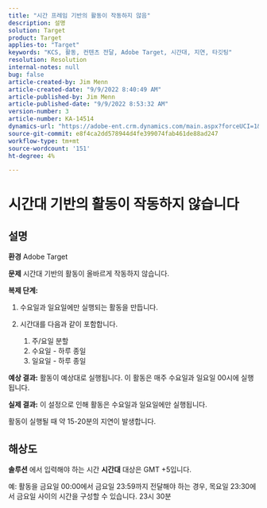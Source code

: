 ```yaml
---
title: "시간 프레임 기반의 활동이 작동하지 않음"
description: 설명
solution: Target
product: Target
applies-to: "Target"
keywords: "KCS, 활동, 컨텐츠 전달, Adobe Target, 시간대, 지연, 타깃팅"
resolution: Resolution
internal-notes: null
bug: false
article-created-by: Jim Menn
article-created-date: "9/9/2022 8:40:49 AM"
article-published-by: Jim Menn
article-published-date: "9/9/2022 8:53:32 AM"
version-number: 3
article-number: KA-14514
dynamics-url: "https://adobe-ent.crm.dynamics.com/main.aspx?forceUCI=1&pagetype=entityrecord&etn=knowledgearticle&id=18e1a81a-1b30-ed11-9db1-0022480866ad"
source-git-commit: e8f4ca2dd578944d4fe399074fab461de88ad247
workflow-type: tm+mt
source-wordcount: '151'
ht-degree: 4%

---
```


# 시간대 기반의 활동이 작동하지 않습니다

## 설명


<b>환경</b>
Adobe Target

<b>문제</b>
시간대 기반의 활동이 올바르게 작동하지 않습니다.

<b>복제 단계:</b>

1. 수요일과 일요일에만 실행되는 활동을 만듭니다.
2. 시간대를 다음과 같이 포함합니다.

   1. 주/요일 분할
   2. 수요일 - 하루 종일
   3. 일요일 - 하루 종일




<b>예상 결과:</b>
활동이 예상대로 실행됩니다. 이 활동은 매주 수요일과 일요일 00시에 실행됩니다.

<b>실제 결과:</b>
이 설정으로 인해 활동은 수요일과 일요일에만 실행됩니다.

활동이 실행될 때 약 15-20분의 지연이 발생합니다.


## 해상도


<b>솔루션</b>
에서 입력해야 하는 시간 <b>시간대</b> 대상은 GMT +5입니다.

예: 활동을 금요일 00:00에서 금요일 23:59까지 전달해야 하는 경우, 목요일 23:30에서 금요일 사이의 시간을 구성할 수 있습니다. 23시 30분


